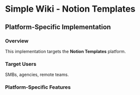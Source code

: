 # Simple Wiki - Notion Templates

## Platform-Specific Implementation

### Overview
This implementation targets the **Notion Templates** platform.

### Target Users
SMBs, agencies, remote teams.

### Platform-Specific Features
